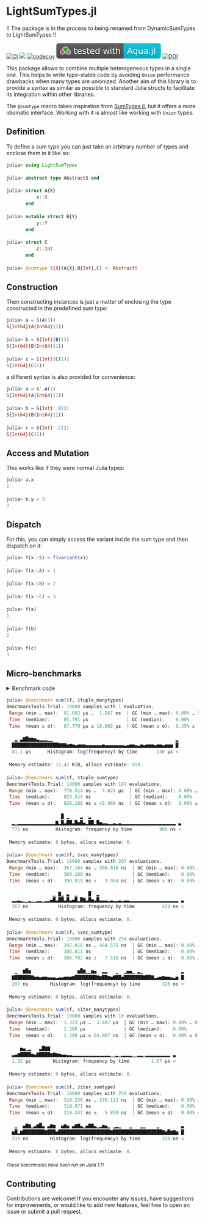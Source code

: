 # LightSumTypes.jl

!! The package is in the process to being renamed from DynamicSumTypes to LightSumTypes !!

[![CI](https://github.com/JuliaDynamics/LightSumTypes.jl/workflows/CI/badge.svg)](https://github.com/JuliaDynamics/LightSumTypes.jl/actions?query=workflow%3ACI)
[![](https://img.shields.io/badge/docs-stable-blue.svg)](https://juliadynamics.github.io/LightSumTypes.jl/stable/)
[![codecov](https://codecov.io/gh/JuliaDynamics/LightSumTypes.jl/graph/badge.svg?token=rz9b1WTqCa)](https://codecov.io/gh/JuliaDynamics/LightSumTypes.jl)
[![Aqua QA](https://raw.githubusercontent.com/JuliaTesting/Aqua.jl/master/badge.svg)](https://github.com/JuliaTesting/Aqua.jl)
[![DOI](https://zenodo.org/badge/745234998.svg)](https://zenodo.org/doi/10.5281/zenodo.12826686)


This package allows to combine multiple heterogeneous types in a single one. This helps to write 
type-stable code by avoiding `Union` performance drawbacks when many types are unionized. Another 
aim of this library is to provide a syntax as similar as possible to standard Julia 
structs to facilitate its integration within other libraries. 

The `@sumtype` macro takes inspiration from [SumTypes.jl](https://github.com/MasonProtter/SumTypes.jl),
but it offers a more idiomatic interface. Working with it is almost like working with `Union` types.

## Definition

To define a sum type you can just take an arbitrary number of types and enclose them in it
like so:

```julia
julia> using LightSumTypes

julia> abstract type AbstractS end

julia> struct A{X}
           x::X
       end

julia> mutable struct B{Y}
           y::Y
       end

julia> struct C
           z::Int
       end

julia> @sumtype S{X}(A{X},B{Int},C) <: AbstractS
```

## Construction

Then constructing instances is just a matter of enclosing the type constructed in the
predefined sum type:

```julia
julia> a = S(A(1))
S{Int64}(A{Int64}(1))

julia> b = S{Int}(B(1))
S{Int64}(B{Int64}(1))

julia> c = S{Int}(C(1))
S{Int64}(C(1))
```

a different syntax is also provided for convenience:

```julia
julia> a = S'.A(1)
S{Int64}(A{Int64}(1))

julia> b = S{Int}'.B(1)
S{Int64}(B{Int64}(1))

julia> c = S{Int}'.C(1)
S{Int64}(C(1))
```

## Access and Mutation

This works like if they were normal Julia types:

```julia
julia> a.x
1

julia> b.y = 3
3
```

## Dispatch

For this, you can simply access the variant 
inside the sum type and then dispatch on it:

```julia
julia> f(x::S) = f(variant(x))

julia> f(x::A) = 1

julia> f(x::B) = 2

julia> f(x::C) = 3

julia> f(a)
1

julia> f(b)
2

julia> f(c)
3
```

## Micro-benchmarks

<details>
 <summary>Benchmark code</summary>

```julia
using BenchmarkTools
using LightSumTypes
       
struct A end
struct B end
struct C end
struct D end
struct E end
struct F end

@sumtype S(A, B, C, D, E, F)
       
f(s::S) = f(variant(s));
f(::A) = 1;
f(::B) = 2;
f(::C) = 3;
f(::D) = 4;
f(::E) = 5;
f(::F) = 6;

vals = rand((A(), B(), C(), D(), E(), F()), 1000);

tuple_manytypes = Tuple(vals);
vec_manytypes = collect(Union{A, B, C, D, E, F}, vals);
iter_manytypes = (x for x in vec_manytypes);

tuple_sumtype = Tuple(S.(vals));
vec_sumtype = S.(vals);
iter_sumtype = (x for x in vec_sumtype)

@benchmark sum($f, $tuple_manytypes)
@benchmark sum($f, $tuple_sumtype)
@benchmark sum($f, $vec_manytypes)
@benchmark sum($f, $vec_sumtype)
@benchmark sum($f, $iter_manytypes)
@benchmark sum($f, $iter_sumtype)
```
</details>

```julia
julia> @benchmark sum($f, $tuple_manytypes)
BenchmarkTools.Trial: 10000 samples with 1 evaluation.
 Range (min … max):  81.092 μs …  1.267 ms  ┊ GC (min … max): 0.00% … 90.49%
 Time  (median):     85.791 μs              ┊ GC (median):    0.00%
 Time  (mean ± σ):   87.779 μs ± 18.802 μs  ┊ GC (mean ± σ):  0.35% ±  1.67%

   ▂ ▃▇█▆▆▅▃▂▂▂▁▁                                             ▂
  █████████████████▇▇▇▅▆▅▄▅▅▅▄▄▄▄▄▄▅▄▄▄▄▄▄▄▃▄▅▅▄▃▅▄▅▅▅▄▅▅▄▅▅▅ █
  81.1 μs      Histogram: log(frequency) by time       130 μs <

 Memory estimate: 13.42 KiB, allocs estimate: 859.

julia> @benchmark sum($f, $tuple_sumtype)
BenchmarkTools.Trial: 10000 samples with 107 evaluations.
 Range (min … max):  770.514 ns …  4.624 μs  ┊ GC (min … max): 0.00% … 0.00%
 Time  (median):     823.514 ns              ┊ GC (median):    0.00%
 Time  (mean ± σ):   826.188 ns ± 42.968 ns  ┊ GC (mean ± σ):  0.00% ± 0.00%

                    █ ▁    ▂  ▂                                 
  ▂▁▂▂▂▂▂▂▂▂▂▂▂▂▂▂▇▂█▃██▃█▅█▄▂██▂█▅▃▃▂▂▃▂▃▂▂▂▂▂▂▂▂▂▂▂▂▂▂▂▂▂▂▂▂ ▃
  771 ns          Histogram: frequency by time          900 ns <

 Memory estimate: 0 bytes, allocs estimate: 0.

julia> @benchmark sum($f, $vec_manytypes)
BenchmarkTools.Trial: 10000 samples with 207 evaluations.
 Range (min … max):  367.164 ns … 566.816 ns  ┊ GC (min … max): 0.00% … 0.00%
 Time  (median):     389.280 ns               ┊ GC (median):    0.00%
 Time  (mean ± σ):   390.919 ns ±   9.984 ns  ┊ GC (mean ± σ):  0.00% ± 0.00%

                 ▁ ▇▁ ▃  ▁    █  ▂                               
  ▂▂▃▂▁▁▂▁▁▂▂▁▂▂▄█▃██▃█▃▄█▂█▇▃█▅▃█▃▃▃▂▃▂▂▃▂▃▃▂▂▂▂▂▂▂▂▂▂▂▂▂▂▂▂▂▂ ▃
  367 ns           Histogram: frequency by time          424 ns <

 Memory estimate: 0 bytes, allocs estimate: 0.

julia> @benchmark sum($f, $vec_sumtype)
BenchmarkTools.Trial: 10000 samples with 254 evaluations.
 Range (min … max):  297.016 ns … 464.575 ns  ┊ GC (min … max): 0.00% … 0.00%
 Time  (median):     308.811 ns               ┊ GC (median):    0.00%
 Time  (mean ± σ):   306.702 ns ±   7.518 ns  ┊ GC (mean ± σ):  0.00% ± 0.00%

   ▁  ▆█▅                 ▅█▆▁▁▅▄  ▂▂   ▁  ▁▄▄▁ ▂▁              ▂
  ▇██████▇▅▅▄▅▅▄▄▄▃▄▄▅▅▅▆████████▇▆██▆▅▇██▅███████▇██▇▃▄▅▆▅▅▄▃▅ █
  297 ns        Histogram: log(frequency) by time        326 ns <

 Memory estimate: 0 bytes, allocs estimate: 0.

julia> @benchmark sum($f, $iter_manytypes)
BenchmarkTools.Trial: 10000 samples with 10 evaluations.
 Range (min … max):  1.323 μs …  3.407 μs  ┊ GC (min … max): 0.00% … 0.00%
 Time  (median):     1.390 μs              ┊ GC (median):    0.00%
 Time  (mean ± σ):   1.389 μs ± 54.987 ns  ┊ GC (mean ± σ):  0.00% ± 0.00%

     ▅▄▁▂   ▃█▇▇                                              
  ▃▄▆████▅▄▇████▆▇▆▅▄▄▃▃▂▂▂▂▂▂▂▂▂▂▂▂▂▂▁▁▂▁▂▂▂▂▁▁▂▂▁▂▂▂▂▂▂▂▂▂ ▃
  1.32 μs        Histogram: frequency by time        1.67 μs <

 Memory estimate: 0 bytes, allocs estimate: 0.

julia> @benchmark sum($f, $iter_sumtype)
BenchmarkTools.Trial: 10000 samples with 258 evaluations.
 Range (min … max):  310.236 ns … 370.112 ns  ┊ GC (min … max): 0.00% … 0.00%
 Time  (median):     318.971 ns               ┊ GC (median):    0.00%
 Time  (mean ± σ):   319.347 ns ±   5.859 ns  ┊ GC (mean ± σ):  0.00% ± 0.00%

   ▁  ▄▇▆▁▃▆█▃ ▃▆▅  ▄▆▄ ▃▆▇▃▁▄▇▇▃▁▂▅▄▁ ▁▂▁   ▁   ▁▁    ▁        ▃
  ▅█▂▆████████▇███▅███████████████████▇██████████████████▇▅█▆▇▅ █
  310 ns        Histogram: log(frequency) by time        338 ns <

 Memory estimate: 0 bytes, allocs estimate: 0.
```

<sub>*These benchmarks have been run on Julia 1.11*</sub>

## Contributing

Contributions are welcome! If you encounter any issues, have suggestions for improvements, or would like to add new 
features, feel free to open an issue or submit a pull request.
